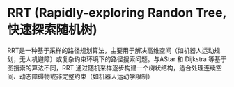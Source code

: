 # RRT (Rapidly-exploring Randon Tree, 快速探索随机树)

​​RRT​​ 是一种基于采样的路径规划算法，主要用于解决高维空间（如机器人运动规划，无人机避障）或复杂约束环境下的路径搜索问题。与AStar 和 Dijkstra 等基于图搜索的算法不同，RRT 通过随机采样逐步构建一个树状结构，适合处理连续空间、动态障碍物或非完整约束（如机器人运动学限制）

